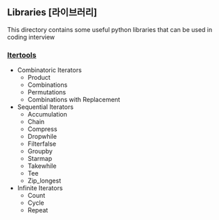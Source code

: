 ## Libraries [라이브러리]

This directory contains some useful python libraries that can be used in coding interview

### [Itertools](https://docs.python.org/3/library/itertools.html)

- Combinatoric Iterators
  - Product
  - Combinations
  - Permutations
  - Combinations with Replacement
- Sequential Iterators
  - Accumulation
  - Chain
  - Compress
  - Dropwhile
  - Filterfalse
  - Groupby
  - Starmap
  - Takewhile
  - Tee
  - Zip_longest
- Infinite Iterators
  - Count
  - Cycle
  - Repeat
